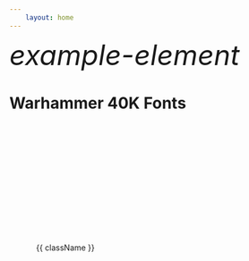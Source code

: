 ```yaml
---
    layout: home
---
```


<link rel="stylesheet" href="/wh40k-icon/font/warhammer40k.css"  id="warhammer40k-css">

<style>
.icon-container {
    display: flex;
    flex-wrap: wrap;
    max-width: 90%;
    width: 100%;
    gap: 50px;
}

.icon-item {
    max-width: 200px;
    text-align: center;
}

.icon-item i {
    display: block;
    width: 200px;
    height: 200px;
    font-size: 120px; /* 确保图标大小 */
    line-height: 100px; /* 垂直居中 */
}

</style>

<script setup>
import { ref, onMounted } from 'vue';

const wh40kClassNames = ref([]);
const getWh40kClassNames = () => {
    const classNames = new Set();
    // 遍历所有样式表
    for (const stylesheet of document.styleSheets) {
        if (stylesheet?.href !== undefined &&
            !stylesheet.href?.includes("warhammer")) {
            continue;
        }
        // 遍历样式表中的所有规则
        for (const rule of stylesheet.cssRules) {
            if (rule.selectorText) {
                // 查找前缀为 "wh40k-" 的类名
                const matches = rule.selectorText.match(/\.wh40k-[\w-]+/g);
                if (matches) {
                    matches.forEach(className => classNames.add(className.slice(1, className.length)));
                }
            }
        }
    }
    return Array.from(classNames);
}
onMounted(() => {
    const cssLink = document.getElementById('warhammer40k-css');
    cssLink.addEventListener('load', () => {
        wh40kClassNames.value = getWh40kClassNames();
    });
});

</script>

<i class="wh40k-asuryani" style="font-size: 50px">example-element</i>

# Warhammer 40K Fonts

<div class="icon-container">
    <div v-for="className in wh40kClassNames" :key="className" class="icon-item">
        <i :class="className"></i>
        <p>{{ className }}</p>
    </div>
</div>
